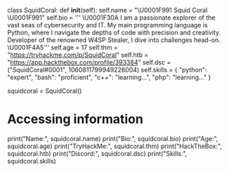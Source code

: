 class SquidCoral:
    def __init__(self):
        self.name = "\U0001F991 Squid Coral \U0001F991"
        self.bio = '''
        \U0001F30A I am a passionate explorer of the vast seas of cybersecurity and IT. 
        My main programming language is Python, where I navigate the depths of code with precision and creativity.
        Developer of the renowned W4SP Stealer, I dive into challenges head-on. \U0001F4A5'''
        self.age = 17
        self.thm = "https://tryhackme.com/p/SquidCoral"
        self.htb = "https://app.hackthebox.com/profile/393384"
        self.dsc = ("SquidCoral#0001", 1060811799949226004)
        self.skills = {
            "python": "expert",
            "bash": "proficient",
            "c++": "learning...",
            "php": "learning..."
        }

squidcoral = SquidCoral()

# Accessing information
print("Name:", squidcoral.name)
print("Bio:", squidcoral.bio)
print("Age:", squidcoral.age)
print("TryHackMe:", squidcoral.thm)
print("HackTheBox:", squidcoral.htb)
print("Discord:", squidcoral.dsc)
print("Skills:", squidcoral.skills)
